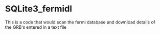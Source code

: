 # SQLite3_fermidl
This is a code that would scan the fermi database and download details of the GRB's entered in a text file 
